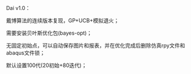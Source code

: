 Dai v1.0：

戴博算法的连续版本复现，GP+UCB+模拟退火；

需要安装贝叶斯优化包(bayes-opt)；

无固定初始点，可以自动保存图片和报表，并在优化完成后删除仿真rpy文件和abaqus文件锁；

默认设置100代(20初始+80迭代)；

